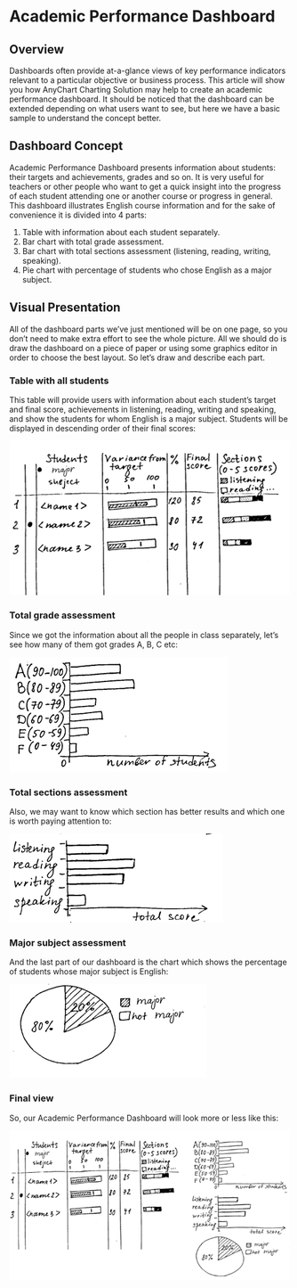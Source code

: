 # Academic Performance Dashboard
## Overview
Dashboards often provide at-a-glance views of key performance indicators relevant to a particular objective or business process. This article will show you how AnyChart Charting Solution may help to create an academic performance dashboard. It should be noticed that the dashboard can be extended depending on what users want to see, but here we have a basic sample to understand the concept better.

## Dashboard Concept
Academic Performance Dashboard presents information about students: their targets and achievements, grades and so on. It is very useful for teachers or other people who want to get a quick insight into the progress of each student attending one or another course or progress in general.
This dashboard illustrates English course information and for the sake of convenience it is divided into 4 parts:
1. Table with information about each student separately.
2. Bar chart with total grade assessment.
3. Bar chart with total sections assessment (listening, reading, writing, speaking).
4. Pie chart with percentage of students who chose English as a major subject.

## Visual Presentation
All of the dashboard parts we’ve just mentioned will be on one page, so you don’t need to make extra effort to see the whole picture. All we should do is draw the dashboard on a piece of paper or using some graphics editor in order to choose the best layout. So let’s draw and describe each part.
### Table with all students
This table will provide users with information about each student’s target and final score, achievements in listening, reading, writing and speaking, and show the students for whom English is a major subject. Students will be displayed in descending order of their final scores:

<img src="readme_pics/1.png">

### Total grade assessment
Since we got the information about all the people in class separately, let’s see how many of them got grades A, B, C etc:

<img src="readme_pics/2.png">

### Total sections assessment
Also, we may want to know which section has better results and which one is worth paying attention to:

<img src="readme_pics/3.png">

### Major subject assessment
And the last part of our dashboard is the chart which shows the percentage of students whose major subject is English:

<img src="readme_pics/4.png">

### Final view
So, our Academic Performance Dashboard will look more or less like this:

<img src="readme_pics/5.png">
